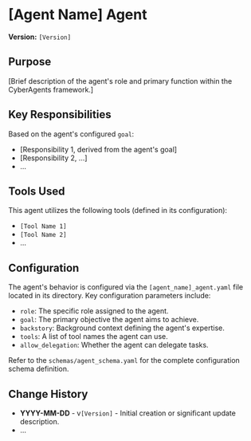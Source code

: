# [Agent Name] Agent

**Version:** `[Version]`

## Purpose

[Brief description of the agent's role and primary function within the CyberAgents framework.]

## Key Responsibilities

Based on the agent's configured `goal`:

- [Responsibility 1, derived from the agent's goal]
- [Responsibility 2, ...]
- ...

## Tools Used

This agent utilizes the following tools (defined in its configuration):

- `[Tool Name 1]`
- `[Tool Name 2]`
- ...

## Configuration

The agent's behavior is configured via the `[agent_name]_agent.yaml` file located in its directory. Key configuration parameters include:

- `role`: The specific role assigned to the agent.
- `goal`: The primary objective the agent aims to achieve.
- `backstory`: Background context defining the agent's expertise.
- `tools`: A list of tool names the agent can use.
- `allow_delegation`: Whether the agent can delegate tasks.

Refer to the `schemas/agent_schema.yaml` for the complete configuration schema definition.

## Change History

- **YYYY-MM-DD** - v`[Version]` - Initial creation or significant update description.
- ... 